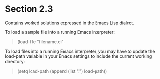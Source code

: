 Section 2.3
=========== 

Contains worked solutions expressed in the Emacs Lisp dialect.

To load a sample file into a running Emacs interpreter:

> (load-file "filename.el")

To load files into a running Emacs interpreter, you may have to update the load-path variable in your Emacs settings to include the current working directory:

> (setq load-path (append (list ".") load-path))